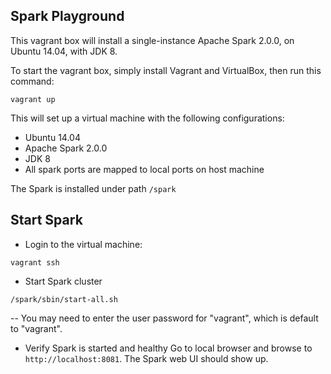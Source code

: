 Spark Playground
-----

This vagrant box will install a single-instance Apache Spark 2.0.0, on Ubuntu 14.04, with JDK 8.

To start the vagrant box, simply install Vagrant and VirtualBox, then run this command:

```
vagrant up
```

This will set up a virtual machine with the following configurations:

* Ubuntu 14.04 
* Apache Spark 2.0.0
* JDK 8
* All spark ports are mapped to local ports on host machine

The Spark is installed under path `/spark`

## Start Spark

* Login to the virtual machine:
```
vagrant ssh
```

* Start Spark cluster
```
/spark/sbin/start-all.sh
```

-- You may need to enter the user password for "vagrant", which is default to "vagrant".

* Verify Spark is started and healthy
Go to local browser and browse to `http://localhost:8081`. The Spark web UI should show up.
